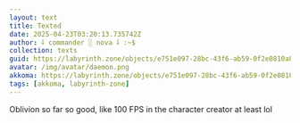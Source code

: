 ```yaml
---
layout: text
title: Texted
date: 2025-04-23T03:20:13.735742Z
author: ⸸ commander ░ nova ⸸ :~$
collection: texts
guid: https://labyrinth.zone/objects/e751e097-28bc-43f6-ab59-0f2e0810a8a6
avatar: /img/avatar/daemon.png
akkoma: https://labyrinth.zone/objects/e751e097-28bc-43f6-ab59-0f2e0810a8a6
tags: [akkoma, labyrinth-zone]
---
```


<p>Oblivion so far so good, like 100 FPS in the character creator at least lol</p>